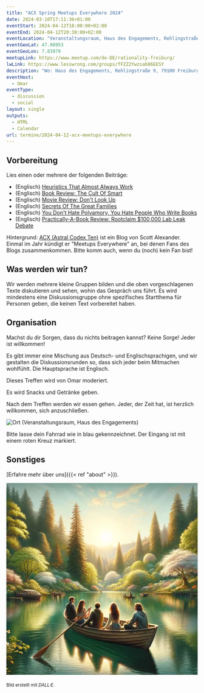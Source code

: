 ```yaml
---
title: "ACX Spring Meetups Everywhere 2024"
date: 2024-03-10T17:11:36+01:00
eventStart: 2024-04-12T18:00:00+02:00
eventEnd: 2024-04-12T20:30:00+02:00
eventLocation: "Veranstaltungsraum, Haus des Engagements, Rehlingstraße 9, 79100 Freiburg"
eventGeoLat: 47.98953
eventGeoLon: 7.83979
meetupLink: https://www.meetup.com/de-DE/rationality-freiburg/
lwLink: https://www.lesswrong.com/groups/fFZZ2Ywzsab86EESY
description: "Wo: Haus des Engagements, Rehlingstraße 9, 79100 Freiburg. Wann: Freitag, 12. April 2024 um 18:00 Uhr MESZ."
eventHost:
  - Omar
eventType:
  - discussion
  - social
layout: single
outputs:
  - HTML
  - Calendar
url: termine/2024-04-12-acx-meetups-everywhere
---
```


## Vorbereitung

Lies einen oder mehrere der folgenden Beiträge:

* (Englisch) [Heuristics That Almost Always Work](https://www.astralcodexten.com/p/heuristics-that-almost-always-work)
* (Englisch) [Book Review: The Cult Of Smart](https://www.astralcodexten.com/p/book-review-the-cult-of-smart)
* (Englisch) [Movie Review: Don't Look Up](https://www.astralcodexten.com/p/movie-review-dont-look-up)
* (Englisch) [Secrets Of The Great Families](https://www.astralcodexten.com/p/secrets-of-the-great-families)
* (Englisch) [You Don't Hate Polyamory, You Hate People Who Write Books](https://www.astralcodexten.com/p/you-dont-hate-polyamory-you-hate)
* (Englisch) [Practically-A-Book Review: Rootclaim $100,000 Lab Leak Debate](https://www.astralcodexten.com/p/practically-a-book-review-rootclaim)

Hintergrund: [ACX (Astral Codex Ten)](https://www.astralcodexten.com) ist ein
Blog von Scott Alexander. Einmal im Jahr kündigt er "Meetups Everywhere" an,
bei denen Fans des Blogs zusammenkommen. Bitte komm auch, wenn du (noch) kein
Fan bist!


## Was werden wir tun?

Wir werden mehrere kleine Gruppen bilden und die oben vorgeschlagenen Texte diskutieren und sehen, wohin das Gespräch uns führt. Es wird mindestens eine Diskussionsgruppe ohne spezifisches Startthema für Personen geben, die keinen Text vorbereitet haben.


## Organisation

Machst du dir Sorgen, dass du nichts beitragen kannst? Keine Sorge! Jeder ist willkommen!

Es gibt immer eine Mischung aus Deutsch- und Englischsprachigen, und wir gestalten die Diskussionsrunden so, dass sich jeder beim Mitmachen wohlfühlt. Die Hauptsprache ist Englisch.

Dieses Treffen wird von Omar moderiert.

Es wird Snacks und Getränke geben.

Nach dem Treffen werden wir essen gehen. Jeder, der Zeit hat, ist herzlich willkommen, sich anzuschließen.

![Ort (Veranstaltungsraum, Haus des Engagements)](/images/hde-new-building.png)

Bitte lasse dein Fahrrad wie in blau gekennzeichnet. Der Eingang ist mit einem
roten Kreuz markiert.


## Sonstiges

[Erfahre mehr über uns]({{< ref "about" >}}).

![Menschen sprechen in einem Ruderboot](cover.webp "Menschen sprechen in einem Ruderboot")

<small>Bild erstellt mit _DALL·E_.</small>
